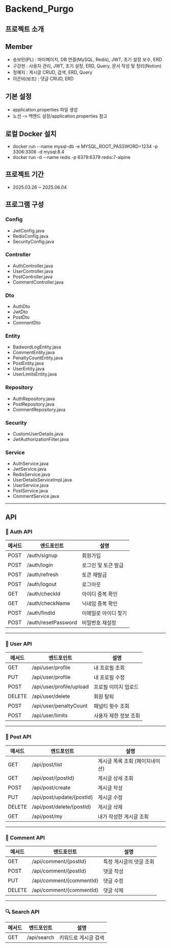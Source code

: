 # Backend_Purgo

## 프로젝트 소개

## Member
- 송보민(PL)   :  마이페이지, DB 연결(MySQL, Redis), JWT, 초기 설정 보수, ERD
- 구강현       :  사용자 관리, JWT, 초기 설정, ERD, Query, 문서 작성 및 정리(Notion)
- 정혜지       :  게시글 CRUD, 검색, ERD, Query
- 이은비(보조)  :  댓글 CRUD, ERD

## 기본 설정
- application.properties 파일 생성
- 노션 -> 백엔드 설정/application.properties 참고

## 로컬 Docker 설치
- docker run --name mysql-db -e MYSQL_ROOT_PASSWORD=1234 -p 3306:3306 -d mysql:8.4
- docker run -d --name redis -p 6379:6379 redis:7-alpine

## 프로젝트 기간
- 2025.03.26 ~ 2025.06.04

## 프로그램 구성
### Config
- JwtConfig.java
- RedisConfig.java
- SecurityConfig.java

### Controller
- AuthController.java
- UserController.java
- PostController.java
- CommentController.java

### Dto
- AuthDto
- JwtDto
- PostDto
- CommentDto

### Entity
- BadwordLogEntity.java
- CommentEntity.java
- PenaltyCountEntity.java
- PostEntity.java
- UserEntity.java
- UserLimitsEntity.java

### Repository
- AuthRepository.java
- PostRepository.java
- CommentRepository.java

### Security
- CustomUserDetails.java
- JwtAuthorizationFilter.java

### Service
- AuthService.java
- JwtService.java
- RedisService.java
- UserDetailsServiceImpl.java
- UserService.java
- PostService.java
- CommentService.java


---

## API
### 🔐 Auth API

| 메서드 | 엔드포인트              | 설명                          |
|--------|--------------------------|-------------------------------|
| POST   | /auth/signup             | 회원가입                      |
| POST   | /auth/login              | 로그인 및 토큰 발급           |
| POST   | /auth/refresh            | 토큰 재발급                   |
| POST   | /auth/logout             | 로그아웃                      |
| GET    | /auth/checkId            | 아이디 중복 확인              |
| GET    | /auth/checkName          | 닉네임 중복 확인              |
| POST   | /auth/findId             | 이메일로 아이디 찾기          |
| POST   | /auth/resetPassword      | 비밀번호 재설정               |

---

### 👤 User API

| 메서드 | 엔드포인트                | 설명                            |
|--------|----------------------------|---------------------------------|
| GET    | /api/user/profile          | 내 프로필 조회                  |
| PUT    | /api/user/profile          | 내 프로필 수정                  |
| POST   | /api/user/profile/upload   | 프로필 이미지 업로드            |
| DELETE | /api/user/delete           | 회원 탈퇴                        |
| POST   | /api/user/penaltyCount     | 패널티 횟수 조회                 |
| POST   | /api/user/limits           | 사용자 제한 정보 조회           |

---

### 📝 Post API

| 메서드 | 엔드포인트                   | 설명                           |
|--------|-------------------------------|--------------------------------|
| GET    | /api/post/list                | 게시글 목록 조회 (페이지네이션) |
| GET    | /api/post/{postId}           | 게시글 상세 조회               |
| POST   | /api/post/create              | 게시글 작성                    |
| PUT    | /api/post/update/{postId}     | 게시글 수정                    |
| DELETE | /api/post/delete/{postId}     | 게시글 삭제                    |
| GET    | /api/post/my                  | 내가 작성한 게시글 조회        |

---

### 💬 Comment API

| 메서드 | 엔드포인트                   | 설명                           |
|--------|-------------------------------|--------------------------------|
| GET    | /api/comment/{postId}         | 특정 게시글의 댓글 조회        |
| POST   | /api/comment/{postId}         | 댓글 작성                      |
| PUT    | /api/comment/{commentId}      | 댓글 수정                      |
| DELETE | /api/comment/{commentId}      | 댓글 삭제                      |

---

### 🔍 Search API

| 메서드 | 엔드포인트     | 설명                  |
|--------|----------------|-----------------------|
| GET    | /api/search    | 키워드로 게시글 검색 |